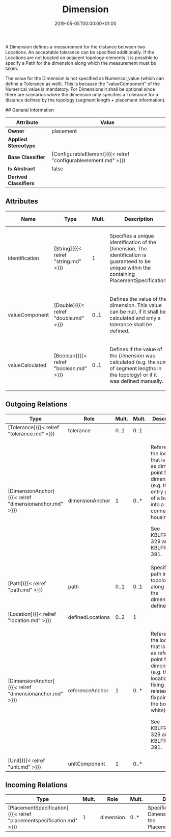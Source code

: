 ﻿---
title: Dimension
toc: false
type: specs
date: "2019-05-05T00:00:00+01:00"
draft: false
menu_name: vec120

# Prev/next pager order (if `docs_section_pager` enabled in `params.toml`)
weight: 
---
<html>   <head>     </head>   <body>     <p> A Dimension defines a measurement for the distance between two Locations. An acceptable tolerance can be specified additionally. If the Locations are not located on adjacent topology-elements it is possible to specify a Path for the dimension along which the measurement must be taken.     </p>      <p> The value for the Dimension is not specified as Numerical_value (which can define a Tolerance as well). This is because the &quot;valueComponent&quot; of the Numerical_value is mandatory. For Dimensions it shall be optional since there are scenarios where the dimension only specifies a Tolerance for a distance defined by the topology (segment length + placement information).       </p>    </body> </html> 
## General Information

| Attribute               | Value |
|-------------------------|-------|
| **Owner**               | placement |
| **Applied Stereotype**  |   |
| **Base Classifier**     | [ConfigurableElement]({{< relref "configurableelement.md" >}})<br/>  |
| **Is Abstract**         | false |
| **Derived Classifiers** |   |


## Attributes
|  Name  |  Type  |  Mult.  |  Description  |  Owning Classifier  |
|--------|--------|---------|---------------|--------------|
|identification | [String]({{< relref "string.md" >}}) | 1 | <html>   <head>     </head>   <body>     <p> Specifies a unique identification of the Dimension. The identification is guaranteed to be unique within the containing PlacementSpecification.      </p>    </body> </html>  | [Dimension]({{< relref "dimension.md" >}}) |
|valueComponent | [Double]({{< relref "double.md" >}}) | 0..1 | <html>   <head>     </head>   <body>     <p> Defines the value of the dimension. This value can be null, if it shall be calculated and only a tolerance shall be defined.       </p>    </body> </html>  | [Dimension]({{< relref "dimension.md" >}}) |
|valueCalculated | [Boolean]({{< relref "boolean.md" >}}) | 0..1 | <html>   <head>     </head>   <body>     <p> Defines if the value of the <i>Dimension</i> was calculated (e.g. the sum of segment lengths in the topology) or if it was defined manually.       </p>    </body> </html>  | [Dimension]({{< relref "dimension.md" >}}) |

## Outgoing Relations
|    Type  |   Role   |   Mult.   |   Mult.   |   Description   |
|----------|----------|-----------|-----------|-----------------|
| [Tolerance]({{< relref "tolerance.md" >}}) | tolerance | 0..1 | 0..1 |  |
| [DimensionAnchor]({{< relref "dimensionanchor.md" >}}) | dimensionAnchor | 1 | 0..* | <html>   <head>     </head>   <body>     <p> References the location that is used as dimension point for the dimensioning (e.g. the entry point of a bundle into a connector housing).     </p>      <p> See KBLFRM-329 and KBLFRM-391.      </p>    </body> </html>  |
| [Path]({{< relref "path.md" >}}) | path | 0..1 | 0..1 | Specifies a path in the topology along which the dimension is defined.   |
| [Location]({{< relref "location.md" >}}) | definedLocations | 0..2 | 1 |  |
| [DimensionAnchor]({{< relref "dimensionanchor.md" >}}) | referenceAnchor | 1 | 0..* | <html>   <head>     </head>   <body>     <p> References the location that is used as reference point for the dimensioning (e.g. the location of a fixing as this relates to a fixpoint of the body in white).     </p>      <p> See KBLFRM-329 and KBLFRM-391.      </p>    </body> </html>  |
| [Unit]({{< relref "unit.md" >}}) | unitComponent | 1 | 0..* |  |
##  Incoming Relations
|    Type  |   Mult.  |   Role    |   Mult.   |   Description  |
|----------|----------|-----------|-----------|----------------|
| [PlacementSpecification]({{< relref "placementspecification.md" >}}) | 1 | dimension | 0..* | Specifies the Dimensions defined by the PlacementSpecification.  |
